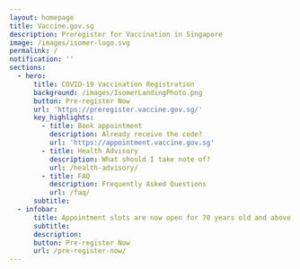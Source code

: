 ```yaml
---
layout: homepage
title: Vaccine.gov.sg
description: Preregister for Vaccination in Singapore
image: /images/isomer-logo.svg
permalink: /
notification: ''
sections:
  - hero:
      title: COVID-19 Vaccination Registration
      background: /images/IsomerLandingPhoto.png
      button: Pre-register Now
      url: 'https://preregister.vaccine.gov.sg/'
      key_highlights:
        - title: Book appointment
          description: Already receive the code?
          url: 'https://appointment.vaccine.gov.sg'
        - title: Health Advisory
          description: What should I take note of?
          url: /health-advisory/
        - title: FAQ
          description: Frequently Asked Questions
          url: /faq/
      subtitle: 
  - infobar:
      title: Appointment slots are now open for 70 years old and above. 
      subtitle: 
      description: 
      button: Pre-register Now
      url: /pre-register-now/
---
```

